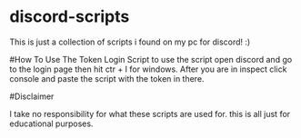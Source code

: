 # discord-scripts

This is just a collection of scripts i found on my pc for discord! :)

#How To Use The Token Login Script
to use the script open discord and go to the login page then hit ctr + I for windows. After you are in inspect click console and paste the script with the token in there.

#Disclaimer

I take no responsibility for what these scripts are used for. this is all just for educational purposes.
